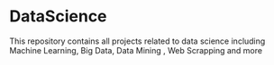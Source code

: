 # DataScience
This repository contains all projects related to data science including Machine Learning, Big Data, Data Mining , Web Scrapping and more
